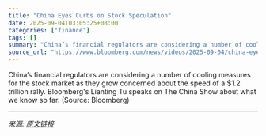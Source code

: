 ```yaml
---
title: "China Eyes Curbs on Stock Speculation"
date: 2025-09-04T03:05:25+08:00
categories: ["finance"]
tags: []
summary: "China’s financial regulators are considering a number of cooling measures for the stock market as they grow concerned about the speed of a $1.2 trillion rally. Bloomberg's Lianting Tu speaks on The Ch"
source_url: "https://www.bloomberg.com/news/videos/2025-09-04/china-eyes-curbs-on-stock-speculation"
---
```


China’s financial regulators are considering a number of cooling measures for the stock market as they grow concerned about the speed of a $1.2 trillion rally. Bloomberg's Lianting Tu speaks on The China Show about what we know so far. (Source: Bloomberg)

---

*来源: [原文链接](https://www.bloomberg.com/news/videos/2025-09-04/china-eyes-curbs-on-stock-speculation)*

